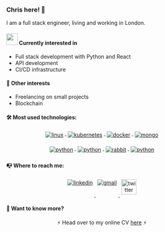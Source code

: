 ### Chris here! 👋

I am a full stack engineer, living and working in London.


#### <img src="https://media.giphy.com/media/WUlplcMpOCEmTGBtBW/giphy.gif" width="30"> Currently interested in
* Full stack development with Python and React
* API development
* CI/CD infrastructure


#### 🔭 Other interests
* Freelancing on small projects
* Blockchain

#### 🛠️ Most used technologies:

<p align="center">
  <a href='https://linux.org/'>
  	<img src="https://github.com/kolitiri/kolitiri/blob/master/icons/linux.svg" alt="linux" style="vertical-align:top; margin:4px">
  </a>
  <a href='https://kubernetes.io/'>
  	<img src="https://github.com/kolitiri/kolitiri/blob/master/icons/kubernetes.svg" alt="kubernetes" style="vertical-align:top; margin:4px">
  </a>
  <a href='https://www.docker.com/'>
  	<img src="https://github.com/kolitiri/kolitiri/blob/master/icons/docker.svg" alt="docker" style="vertical-align:top; margin:4px">
  </a>
  <a href='https://www.mongodb.com/'>
  	<img src="https://github.com/kolitiri/kolitiri/blob/master/icons/mongo.svg" alt="mongo" style="vertical-align:top; margin:4px">
  </a>
</p>
<p align="center">
  <a href='https://www.python.org/'>
  	<img src="https://github.com/kolitiri/kolitiri/blob/master/icons/python.svg" alt="python" style="vertical-align:top; margin:4px">
  </a>
  <a href='https://reactjs.org/'>
  	<img src="https://github.com/kolitiri/kolitiri/blob/master/icons/react.svg" alt="python" style="vertical-align:top; margin:4px">
  </a>
  <a href='https://www.rabbitmq.com/'>
  	<img src="https://github.com/kolitiri/kolitiri/blob/master/icons/rabbitmq.svg" alt="rabbit" style="vertical-align:top; margin:4px">
  </a>
  <a href='https://sentry.io/welcome/'>
  	<img src="https://github.com/kolitiri/kolitiri/blob/master/icons/sentry.svg" alt="python" style="vertical-align:top; margin:4px">
  </a>
</p>

#### 📭 Where to reach me:

<p align="center">
	<a href='https://www.linkedin.com/in/christos-liontos-252b7485'>
		<img src="https://github.com/kolitiri/kolitiri/blob/master/icons/linkedin.svg" alt="linkedin" style="vertical-align:top; margin:4px">
	</a>
	<a href='mailto: christos.liontos.pr@gmail.com'>
		<img src="https://github.com/kolitiri/kolitiri/blob/master/icons/gmail.svg" alt="gmail" style="vertical-align:top; margin:4px">
	</a>
  <a href='https://twitter.com/ChristosLiontos'>
    <img src="https://github.com/kolitiri/kolitiri/blob/master/icons/twitter.svg" alt="twitter" style="vertical-align:super; margin:4px" width="40" height="40">
  </a>
</p>

#### 📃 Want to know more?

<p align="center">
  ⚡ Head over to my online CV <a href='https://christos-liontos.herokuapp.com/'>here</a> ⚡
</p>
